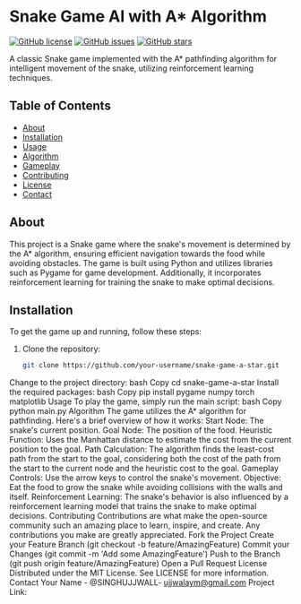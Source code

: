 # Snake Game AI with A* Algorithm

[![GitHub license](https://img.shields.io/github/license/your-username/snake-game-a-star)](https://github.com/your-username/snake-game-a-star)
[![GitHub issues](https://img.shields.io/github/issues/your-username/snake-game-a-star)](https://github.com/your-username/snake-game-a-star/issues)
[![GitHub stars](https://img.shields.io/github/stars/your-username/snake-game-a-star)](https://github.com/your-username/snake-game-a-star/stargazers)

A classic Snake game implemented with the A* pathfinding algorithm for intelligent movement of the snake, utilizing reinforcement learning techniques.

## Table of Contents

- [About](#about)
- [Installation](#installation)
- [Usage](#usage)
- [Algorithm](#algorithm)
- [Gameplay](#gameplay)
- [Contributing](#contributing)
- [License](#license)
- [Contact](#contact)

## About

This project is a Snake game where the snake's movement is determined by the A* algorithm, ensuring efficient navigation towards the food while avoiding obstacles. The game is built using Python and utilizes libraries such as Pygame for game development. Additionally, it incorporates reinforcement learning for training the snake to make optimal decisions.

## Installation

To get the game up and running, follow these steps:

1. Clone the repository:
   ```bash
   git clone https://github.com/your-username/snake-game-a-star.git
Change to the project directory:
bash
Copy
cd snake-game-a-star
Install the required packages:
bash
Copy
pip install pygame numpy torch matplotlib
Usage
To play the game, simply run the main script:
bash
Copy
python main.py
Algorithm
The game utilizes the A* algorithm for pathfinding. Here's a brief overview of how it works:
Start Node: The snake's current position.
Goal Node: The position of the food.
Heuristic Function: Uses the Manhattan distance to estimate the cost from the current position to the goal.
Path Calculation: The algorithm finds the least-cost path from the start to the goal, considering both the cost of the path from the start to the current node and the heuristic cost to the goal.
Gameplay
Controls: Use the arrow keys to control the snake's movement.
Objective: Eat the food to grow the snake while avoiding collisions with the walls and itself.
Reinforcement Learning: The snake's behavior is also influenced by a reinforcement learning model that trains the snake to make optimal decisions.
Contributing
Contributions are what make the open-source community such an amazing place to learn, inspire, and create. Any contributions you make are greatly appreciated.
Fork the Project
Create your Feature Branch (git checkout -b feature/AmazingFeature)
Commit your Changes (git commit -m 'Add some AmazingFeature')
Push to the Branch (git push origin feature/AmazingFeature)
Open a Pull Request
License
Distributed under the MIT License. See LICENSE for more information.
Contact
Your Name - @SINGHUJJWALL- ujjwalaym@gmail.com
Project Link: 
